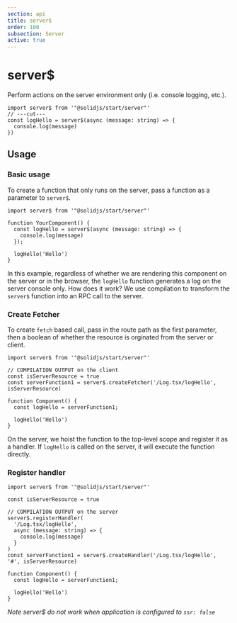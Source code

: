 ```yaml
---
section: api
title: server$
order: 100
subsection: Server
active: true
---
```


# server$

Perform actions on the server environment only (i.e. console logging, etc.).

<div class="text-lg">

```tsx twoslash
import server$ from '"@solidjs/start/server"'
// ---cut---
const logHello = server$(async (message: string) => {
  console.log(message)
})
```

</div>

<table-of-contents></table-of-contents>

## Usage

### Basic usage

To create a function that only runs on the server, pass a function as a parameter to `server$`.

```tsx twoslash {4-6}
import server$ from '"@solidjs/start/server"'

function YourComponent() {
  const logHello = server$(async (message: string) => {
    console.log(message)
  });

  logHello('Hello')
}
```

In this example, regardless of whether we are rendering this component on the server or in the browser, the `logHello` function generates a log on the server console only. How does it work? We use compilation to transform the `server$` function into an RPC call to the server.

### Create Fetcher

To create `fetch` based call, pass in the route path as the first parameter, then a boolean of whether the resource is orginated from the server or client.

```tsx twoslash {4} filename="Log.tsx[client]"
import server$ from '"@solidjs/start/server"'

// COMPILATION OUTPUT on the client
const isServerResource = true
const serverFunction1 = server$.createFetcher('/Log.tsx/logHello', isServerResource)

function Component() {
  const logHello = serverFunction1;

  logHello('Hello')
}
```

On the server, we hoist the function to the top-level scope and register it as a handler. If `logHello` is called on the server, it will execute the function directly.

### Register handler

```tsx twoslash {6-11} filename="Log.tsx[server]"
import server$ from '"@solidjs/start/server"'

const isServerResource = true

// COMPILATION OUTPUT on the server
server$.registerHandler(
  '/Log.tsx/logHello',
  async (message: string) => {
    console.log(message)
  }
)
const serverFunction1 = server$.createHandler('/Log.tsx/logHello', '#', isServerResource)

function Component() {
  const logHello = serverFunction1;

  logHello('Hello')
}
```

*Note server$ do not work when application is configured to `ssr: false`*
